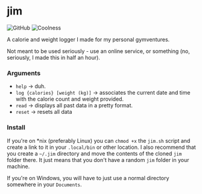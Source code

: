 # jim

![GitHub](https://img.shields.io/github/license/jibstack64/jim)
![Coolness](https://img.shields.io/badge/coolness-100%25-yellowgreen)

A calorie and weight logger I made for my personal gymventures.

Not meant to be used seriously - use an online service, or something (no, seriously, I made this in half an hour).

### Arguments
- `help` -> duh.
- `log {calories} [weight (kg)]` -> associates the current date and time with the calorie count and weight provided.
- `read` -> displays all past data in a pretty format.
- `reset` -> resets all data

### Install
If you're on *nix (preferably Linux) you can `chmod +x` the `jim.sh` script and create a link to it in your `.local/bin` or other location. I also recommend that you create a `~/.jim` directory and move the contents of the cloned `jim` folder there. It just means that you don't have a random `jim` folder in your machine.

If you're on Windows, you will have to just use a normal directory somewhere in your `Documents`.
